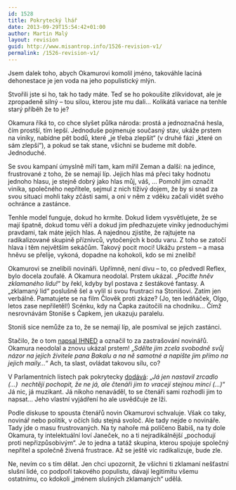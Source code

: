 ```yaml
---
id: 1528
title: Pokrytecký lhář
date: 2013-09-29T15:54:42+01:00
author: Martin Malý
layout: revision
guid: http://www.misantrop.info/1526-revision-v1/
permalink: /1526-revision-v1/
---
```

Jsem dalek toho, abych Okamurovi komolil jméno, takováhle laciná dehonestace je jen voda na jeho populistický mlýn.

<!--more-->

Stvořili jste si ho, tak ho tady máte. Teď se ho pokoušíte zlikvidovat, ale je zpropadeně silný &#8211; tou silou, kterou jste mu dali&#8230; Kolikátá variace na tenhle starý příběh že to je?

Okamura říká to, co chce slyšet půlka národa: prostá a jednoznačná hesla, čím prostší, tím lepší. Jednoduše pojmenuje současný stav, ukáže prstem na viníky, nabídne pět bodů, které &#8222;je třeba zlepšit&#8220; (v druhé fázi &#8222;které on sám zlepší&#8220;), a pokud se tak stane, všichni se budeme mít dobře. Jednoduché.

Se svou kampaní úmyslně míří tam, kam mířil Zeman a další: na jedince, frustrované z toho, že se nemají líp. Jejich hlas má přeci taky hodnotu jednoho hlasu, je stejně dobrý jako hlas můj, váš, &#8230; Pomohl jim označit viníka, společného nepřítele, sejmul z nich tíživý dojem, že by si snad za svou situaci mohli taky zčásti sami, a oni v něm z vděku začali vidět svého ochránce a zastánce.

Tenhle model funguje, dokud ho krmíte. Dokud lidem vysvětlujete, že se mají špatně, dokud tomu věří a dokud jim předhazujete viníky jednoduchými pravdami, tak máte jejich hlas. A najednou zjistíte, že rajtujete na radikalizované skupině příznivců, vytočených k bodu varu. Z toho se zatočí hlava i těm největším sekáčům. Takový pocit moci! Ukážu prstem &#8211; a masa hněvu se přelije, vykoná, dopadne na kohokoli, kdo se mi znelíbí!

Okamurovi se znelíbili novináři. Upřímně, není divu &#8211; to, co předvedl Reflex, bylo docela zoufalé. A Okamura neodolal. Prstem ukázal. &#8222;_Pociťte hněv zklamaného lidu!_&#8220; by řekl, kdyby byl postava z šestákové fantasy. A &#8222;zklamaný lid&#8220; poslušně šel a vylil si svou frustraci na Stonišovi. Zatím jen verbálně. Pamatujete se na film Člověk proti zkáze? (Jo, ten ledňáček, Olgo, letos zase nepřiletěl!) Scénku, kdy na Čapka zaútočili na chodníku&#8230; Čímž nesrovnávám Stoniše s Čapkem, jen ukazuju paralelu.

Stoniš sice nemůže za to, že se nemají líp, ale posmíval se jejich zastánci.

Stačilo, že o tom [napsal IHNED](http://zpravy.ihned.cz/politika/c1-60880990-nenapisete-li-to-hezky-vyporadaji-se-s-vami-mi-ctenari-varoval-okamura-redaktorku) a označil to za zastrašování novinářů. Okamura neodolal a znovu ukázal prstem! &#8222;_Sdělte jim zcela svobodně svůj názor na jejich živitele pana Bakalu a na ně samotné a napište jim přímo na jejich maily&#8230;_&#8220; Ach, ta slast, ovládat takovou sílu, co?

V Parlamentních listech pak pokrytecky [dodává](http://www.parlamentnilisty.cz/arena/monitor/Okamura-pry-nasel-zpusob-jak-vypraskat-prodejne-novinare-A-ono-to-funguje-287290): &#8222;_Já jen nastavil zrcadlo (&#8230;)  nechtějí pochopit, že ne já, ale čtenáři jim to vracejí stejnou mincí (&#8230;)_&#8220; Já nic, já muzikant. Já nikoho nenaváděl, to se čtenáři sami rozhodli jim to napsat&#8230; Jeho vlastní vyjádření ho ale usvědčuje ze lži.

Podle diskuse to spousta čtenářů novin Okamurovi schvaluje. Však co taky, novinář nebo politik, v očích lidu stejná svoloč. Ale tady nejde o novináře. Tady jde o masu frustrovaných. Na ty nahoře má políčeno Babiš, na ty dole Okamura, ty intelektuální loví Janeček, no a ti nejradikálnější &#8222;pochodují proti nepřizpůsobivým&#8220;. Je to jedna a tatáž skupina, kterou spojuje společný nepřítel a společně živená frustrace. Až se ještě víc radikalizuje, bude zle.

Ne, nevím co s tím dělat. Jen chci upozornit, že všichni ti zklamaní nešťastní slušní lidé, co podpoří takového populistu, dávají legitimitu všemu ostatnímu, co kdokoli &#8222;jménem slušných zklamaných&#8220; udělá.